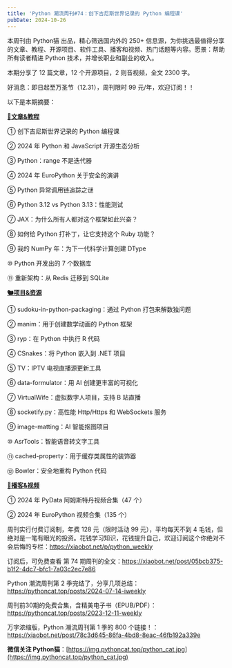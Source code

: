 ```yaml
---
title: 'Python 潮流周刊#74：创下吉尼斯世界记录的 Python 编程课'
pubDate: 2024-10-26
---
```


本周刊由 Python猫 出品，精心筛选国内外的 250+ 信息源，为你挑选最值得分享的文章、教程、开源项目、软件工具、播客和视频、热门话题等内容。愿景：帮助所有读者精进 Python 技术，并增长职业和副业的收入。

本期分享了 12 篇文章，12 个开源项目，2 则音视频，全文 2300 字。

好消息：即日起至万圣节（12.31），周刊限时 99 元/年，欢迎订阅！！

以下是本期摘要： 

**[🦄文章&教程](https://xiaobot.net/p/python_weekly)** 


① 创下吉尼斯世界记录的 Python 编程课

② 2024 年 Python 和 JavaScript 开源生态分析

③ Python：range 不是迭代器

④ 2024 年 EuroPython 关于安全的演讲

⑤ Python 异常调用链追踪之谜

⑥ Python 3.12 vs Python 3.13：性能测试

⑦ JAX：为什么所有人都对这个框架如此兴奋？

⑧ 如何给 Python 打补丁，让它支持这个 Ruby 功能？

⑨ 我的 NumPy 年：为下一代科学计算创建 DType

⑩ Python 开发出的 7 个数据库

⑪ 重新架构：从 Redis 迁移到 SQLite

**[🐿️项目&资源](https://xiaobot.net/p/python_weekly)** 


① sudoku-in-python-packaging：通过 Python 打包来解数独问题

② manim：用于创建数学动画的 Python 框架

③ ryp：在 Python 中执行 R 代码

④ CSnakes：将 Python 嵌入到 .NET 项目

⑤ TV：IPTV 电视直播源更新工具

⑥ data-formulator：用 AI 创建更丰富的可视化

⑦ VirtualWife：虚拟数字人项目，支持 B 站直播

⑧ socketify.py：高性能 Http/Https 和 WebSockets 服务

⑨ image-matting：AI 智能抠图项目

⑩ AsrTools：智能语音转文字工具

⑪ cached-property：用于缓存类属性的装饰器

⑫ Bowler：安全地重构 Python 代码

**[🐢播客&视频](https://xiaobot.net/p/python_weekly)** 


① 2024 年 PyData 阿姆斯特丹视频合集（47 个）

② 2024 年 EuroPython 视频合集（135 个）



周刊实行付费订阅制，年费 128 元（限时活动 99 元），平均每天不到 4 毛钱，但绝对是一笔有眼光的投资。花钱学习知识，花钱提升自己，欢迎订阅这个你绝对不会后悔的专栏：https://xiaobot.net/p/python_weekly 

订阅后，可免费查看 第 74 期周刊的全文：https://xiaobot.net/post/05bcb375-b1f2-4dc7-bfc1-7a03c2ec7e86

Python 潮流周刊第 2 季完结了，分享几项总结：https://pythoncat.top/posts/2024-07-14-iweekly 

周刊前30期的免费合集，含精美电子书（EPUB/PDF）：https://pythoncat.top/posts/2023-12-11-weekly 

万字浓缩版，Python 潮流周刊第 1 季的 800 个链接！：https://xiaobot.net/post/78c3d645-86fa-4bd8-8eac-46fb192a339e 

**微信关注 Python猫**：[https://img.pythoncat.top/python_cat.jpg](https://img.pythoncat.top/python_cat.jpg) 
